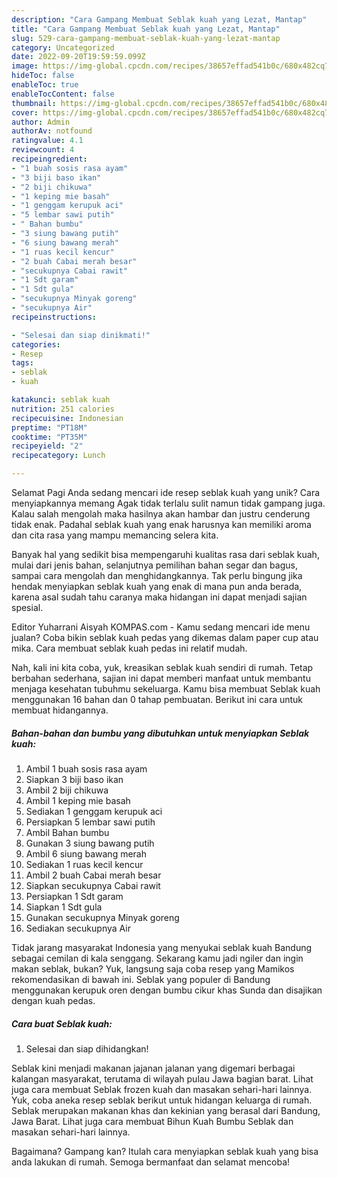 ```yaml
---
description: "Cara Gampang Membuat Seblak kuah yang Lezat, Mantap"
title: "Cara Gampang Membuat Seblak kuah yang Lezat, Mantap"
slug: 529-cara-gampang-membuat-seblak-kuah-yang-lezat-mantap
category: Uncategorized
date: 2022-09-20T19:59:59.099Z
image: https://img-global.cpcdn.com/recipes/38657effad541b0c/680x482cq70/seblak-kuah-foto-resep-utama.jpg
hideToc: false
enableToc: true
enableTocContent: false
thumbnail: https://img-global.cpcdn.com/recipes/38657effad541b0c/680x482cq70/seblak-kuah-foto-resep-utama.jpg
cover: https://img-global.cpcdn.com/recipes/38657effad541b0c/680x482cq70/seblak-kuah-foto-resep-utama.jpg
author: Admin
authorAv: notfound
ratingvalue: 4.1
reviewcount: 4
recipeingredient:
- "1 buah sosis rasa ayam"
- "3 biji baso ikan"
- "2 biji chikuwa"
- "1 keping mie basah"
- "1 genggam kerupuk aci"
- "5 lembar sawi putih"
- " Bahan bumbu"
- "3 siung bawang putih"
- "6 siung bawang merah"
- "1 ruas kecil kencur"
- "2 buah Cabai merah besar"
- "secukupnya Cabai rawit"
- "1 Sdt garam"
- "1 Sdt gula"
- "secukupnya Minyak goreng"
- "secukupnya Air"
recipeinstructions:

- "Selesai dan siap dinikmati!"
categories:
- Resep
tags:
- seblak
- kuah

katakunci: seblak kuah 
nutrition: 251 calories
recipecuisine: Indonesian
preptime: "PT18M"
cooktime: "PT35M"
recipeyield: "2"
recipecategory: Lunch

---
```



Selamat Pagi Anda sedang mencari ide resep seblak kuah yang unik? Cara menyiapkannya memang Agak tidak terlalu sulit namun tidak gampang juga. Kalau salah mengolah maka hasilnya akan hambar dan justru cenderung tidak enak. Padahal seblak kuah yang enak harusnya kan memiliki aroma dan cita rasa yang mampu memancing selera kita.


Banyak hal yang sedikit bisa mempengaruhi kualitas rasa dari seblak kuah, mulai dari jenis bahan, selanjutnya pemilihan bahan segar dan bagus, sampai cara mengolah dan menghidangkannya. Tak perlu bingung jika hendak menyiapkan seblak kuah yang enak di mana pun anda berada, karena asal sudah tahu caranya maka hidangan ini dapat menjadi sajian spesial.

Editor Yuharrani Aisyah KOMPAS.com - Kamu sedang mencari ide menu jualan? Coba bikin seblak kuah pedas yang dikemas dalam paper cup atau mika. Cara membuat seblak kuah pedas ini relatif mudah.


Nah, kali ini kita coba, yuk, kreasikan seblak kuah sendiri di rumah. Tetap berbahan sederhana, sajian ini dapat memberi manfaat untuk membantu menjaga kesehatan tubuhmu sekeluarga. Kamu bisa membuat Seblak kuah menggunakan 16 bahan dan 0 tahap pembuatan. Berikut ini cara untuk membuat hidangannya.

<!--inarticleads1-->

##### Bahan-bahan dan bumbu yang dibutuhkan untuk menyiapkan Seblak kuah:

1. Ambil 1 buah sosis rasa ayam
1. Siapkan 3 biji baso ikan
1. Ambil 2 biji chikuwa
1. Ambil 1 keping mie basah
1. Sediakan 1 genggam kerupuk aci
1. Persiapkan 5 lembar sawi putih
1. Ambil  Bahan bumbu
1. Gunakan 3 siung bawang putih
1. Ambil 6 siung bawang merah
1. Sediakan 1 ruas kecil kencur
1. Ambil 2 buah Cabai merah besar
1. Siapkan secukupnya Cabai rawit
1. Persiapkan 1 Sdt garam
1. Siapkan 1 Sdt gula
1. Gunakan secukupnya Minyak goreng
1. Sediakan secukupnya Air


Tidak jarang masyarakat Indonesia yang menyukai seblak kuah Bandung sebagai cemilan di kala senggang. Sekarang kamu jadi ngiler dan ingin makan seblak, bukan? Yuk, langsung saja coba resep yang Mamikos rekomendasikan di bawah ini. Seblak yang populer di Bandung menggunakan kerupuk oren dengan bumbu cikur khas Sunda dan disajikan dengan kuah pedas. 

<!--inarticleads2-->

##### Cara buat Seblak kuah:


1. Selesai dan siap dihidangkan!

Seblak kini menjadi makanan jajanan jalanan yang digemari berbagai kalangan masyarakat, terutama di wilayah pulau Jawa bagian barat. Lihat juga cara membuat Seblak frozen kuah dan masakan sehari-hari lainnya. Yuk, coba aneka resep seblak berikut untuk hidangan keluarga di rumah. Seblak merupakan makanan khas dan kekinian yang berasal dari Bandung, Jawa Barat. Lihat juga cara membuat Bihun Kuah Bumbu Seblak dan masakan sehari-hari lainnya. 

Bagaimana? Gampang kan? Itulah cara menyiapkan seblak kuah yang bisa anda lakukan di rumah. Semoga bermanfaat dan selamat mencoba!
